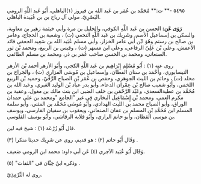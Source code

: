 ٥٤٩٥ -** ت:** مُحَمَّد بن عُمَر بن عَبد الله بن فيروز (١)الباهلي، أَبُو عَبد اللَّهِ الرومي البَصْرِيّ، مولى آل رياح بن بن عُبَيدة الباهلي.

**رَوَى عَن:** الحسن بن عَبد اللَّهِ الكوفي، والخليل بن مرة وأبي خيثمة زهير بن معاوية، والسكن بن إسماعيل الأصم، وشَرِيك بن عَبد اللَّهِ النخعي (ت) ، وشعبة بن الحجاج، وعامر بن صالح بن رستم وهُوَ ابْن أَبي عامر الخزار، وأبي مسلم عُبَيد الله بن سَعِيد الجعفي قائد الأعمش، وعلي بْن عَلِيّ الرفاعي، وعلي ابن مسهر (ت) ، وقيس بن الربيع، ومحمد بْن ثور الصنعاني، ومحمد بن الحسن صاحب عُمَر بن ذر، ومحمد بن مسلم الطائفي.

روى عنه (١) : أَبُو مُسْلِم إِبْرَاهِيم بن عَبد اللَّهِ الكجي، وأَبُو الأزهر أحمد بْن الأزهر النيسابوري، وأَحْمَد بن سنان القطان، وإسماعيل بن مُوسَى الفزاري (ت) ، والجراح بن مخلد (ت) ، وحاتم بن الليث الجوهري، وحفص بن عُمَر بْن الصباح الرَّقِّيّ، وحميد بْن الربيع اللخمي، وأَبُو شعيب صالح بْن عِمْران الدعاء، وأبو بدر عباد بْن الوليد الغبري، وعَبد الله بن مُحَمَّد بن عطيةالسعدي، وعَبْد الرَّحْمَنِ بن خلف الضبي ابن بنت مالك بن مغول، وعقبة بن مكرم العمي، ومحمد بْن إِسْمَاعِيل البخاري فِي غير "الجامع "ومحمد بن علي حمدان الوراق، وأبو الصباح محمد بن الليث الهدادي، وأَبُو مُوسَى مُحَمَّد بن المثنى، وأبو سلمة المسلم ابن مُحَمَّدِ بْنِ المسلم بن عفان الصنعاني، ويعقوب بن سفيان الفارسي، ويوسف بن موسى القطان، وأبو حاتم الرازي، وأَبُو قلابة الرقاشي، وأَبُو يوسف القلوسي.

قال أَبُو زُرْعَة (١) : شيخ فيه لين.

وَقَال أَبُو حاتم (٢) : هو قديم، روى عن شَرِيك حديثا منكرا (٣) .

وَقَال أَبُو عُبَيد الآجري (٤) عَن أبي داود: محمد ابن الرومي ضعيف.

وذكره ابنُ حِبَّان في "الثقات" (٥) .

روى له التِّرْمِذِيّ.